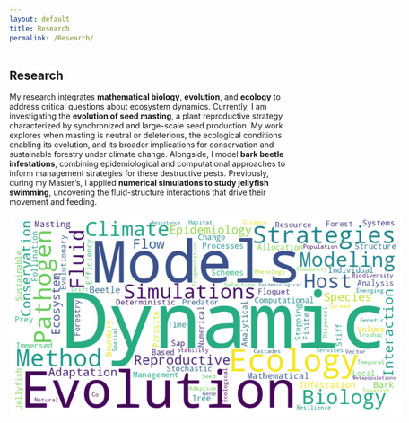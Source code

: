 ```yaml
---
layout: default
title: Research
permalink: /Research/
---
```


## Research

My research integrates **mathematical biology**, **evolution**, and **ecology** to address critical questions about ecosystem dynamics. Currently, I am investigating the **evolution of seed masting**, a plant reproductive strategy characterized by synchronized and large-scale seed production. My work explores when masting is neutral or deleterious, the ecological conditions enabling its evolution, and its broader implications for conservation and sustainable forestry under climate change. Alongside, I model **bark beetle infestations**, combining epidemiological and computational approaches to inform management strategies for these destructive pests. Previously, during my Master’s, I applied **numerical simulations to study jellyfish swimming**, uncovering the fluid-structure interactions that drive their movement and feeding.

 <img src="/intrests.png" alt="intrests" style="max-width: 700px; margin-bottom: 20px;">
